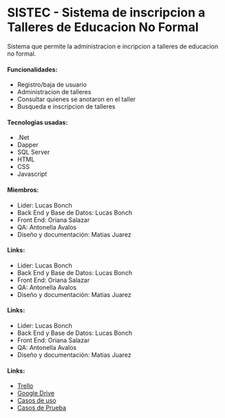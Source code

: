 # SISTEC - Sistema de inscripcion a Talleres de Educacion No Formal

Sistema que permite la administracion e incripcion a talleres de educacion no formal.

#### Funcionalidades:
* Registro/baja de usuario
* Administracion de talleres
* Consultar quienes se anotaron en el taller
* Busqueda e inscripcion de talleres

#### Tecnologias usadas:
* .Net
* Dapper
* SQL Server
* HTML
* CSS
* Javascript
	

#### Miembros:
* Lider: Lucas Bonch
* Back End y Base de Datos: Lucas Bonch
* Front End: Oriana Salazar	
* QA: Antonella Avalos
* Diseño y documentación: Matias Juarez

#### Links:
* Lider: Lucas Bonch
* Back End y Base de Datos: Lucas Bonch
* Front End: Oriana Salazar	
* QA: Antonella Avalos
* Diseño y documentación: Matias Juarez

#### Links:
* Lider: Lucas Bonch
* Back End y Base de Datos: Lucas Bonch
* Front End: Oriana Salazar	
* QA: Antonella Avalos
* Diseño y documentación: Matias Juarez

#### Links:
* [Trello](https://github.com/Lubonch/SISTEC/tree/master/MISC/Casos%20de%20uso)<br />
* [Google Drive](https://drive.google.com/drive/u/2/folders/1KTWUBxBDab8DgOMPcYLbdDXeOlQiSPcn)<br />
* [Casos de uso](https://docs.google.com/spreadsheets/d/1FICz4Wo9YEjnefVPRzxz1ConMoYSeKuVIbZbGiedTx0/edit?gid=0#gid=0)<br />
* [Casos de Prueba](https://docs.google.com/spreadsheets/u/2/d/1FICz4Wo9YEjnefVPRzxz1ConMoYSeKuVIbZbGiedTx0/edit?usp=drive_web&ouid=103436676977907621730)<br />

